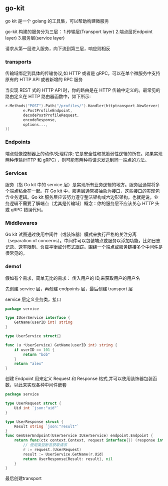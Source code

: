 ## go-kit

go kit 是一个 golang 的工具集，可以帮助构建微服务

go-kit 构建的服务分为三层： 1.传输层(Transport layer) 2.端点层(Endpoint layer) 3.服务层(service layer)

请求从第一层进入服务，向下流到第三层，响应则相反

### transports

传输域绑定到具体的传输协议,如 HTTP 或者是 gRPC，可以在单个微服务中支持原有的 HTTP API 或者新增的 RPC 服务

当实现 REST 式的 HTTP API 时，你的路由是在 HTTP 传输中定义的。最常见的路由定义在 HTTP 路由器函数中，如下所示:

```go
r.Methods("POST").Path("/profiles/").Handler(httptransport.NewServer(
		e.PostProfileEndpoint,
		decodePostProfileRequest,
		encodeResponse,
		options...,
))
```

### Endpoints

端点就像控制器上的动作/处理程序; 它是安全性和抗脆弱性逻辑的所在。如果实现两种传输(HTTP 和 gRPC) ，则可能有两种将请求发送到同一端点的方法。

### Services

服务（指 Go kit 中的 service 层）是实现所有业务逻辑的地方。服务层通常将多个端点粘合在一起。在 Go kit 中，服务层通常被抽象为接口，这些接口的实现包含业务逻辑。Go kit 服务层应该努力遵守整洁架构或六边形架构。也就是说，业务逻辑不需要了解端点（尤其是传输域）概念：你的服务层不应该关心 HTTP 头或 gRPC 错误代码。

### Middlewares

Go kit 试图通过使用中间件（或装饰器）模式来执行严格的关注分离（separation of concerns）。中间件可以包装端点或服务以添加功能，比如日志记录、速率限制、负载平衡或分布式跟踪。围绕一个端点或服务链接多个中间件是很常见的。

### demo1

假如有个需求，简单无比的需求：
传入用户的 ID,来获取用户的用户名

先创建 service 层，再创建 endpoints 层，最后创建 transport 层

service 层定义业务类，接口

```go
package service

type IUserService interface {
	GetName(userID int) string
}

type UserService struct{}

func (u *UserService) GetName(userID int) string {
	if userID == 101 {
		return "bob"
	}
	return "alex"
}
```

创建 Endpoint
用来定义 Request 和 Response 格式,并可以使用装饰器包装函数，以此来实现各种中间件嵌套

```go
package service

type UserRequest struct {
	Uid int `json:"uid"`
}

type UserResponse struct {
	Result string `json:"result"`
}
func GenUserEndpoint(UserService IUserService) endpoint.Endpoint {
	return func(ctx context.Context, request interface{}) (response interface{}, err error) {
		// 使用类型断言获取请求
		r := request.(UserRequest)
		result := UserService.GetName(r.Uid)
		return UserResponse{Result: result}, nil
	}
}
```

最后创建transport